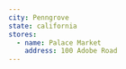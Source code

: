 ```yaml
---
city: Penngrove
state: california
stores:
  - name: Palace Market
    address: 100 Adobe Road
---
```

